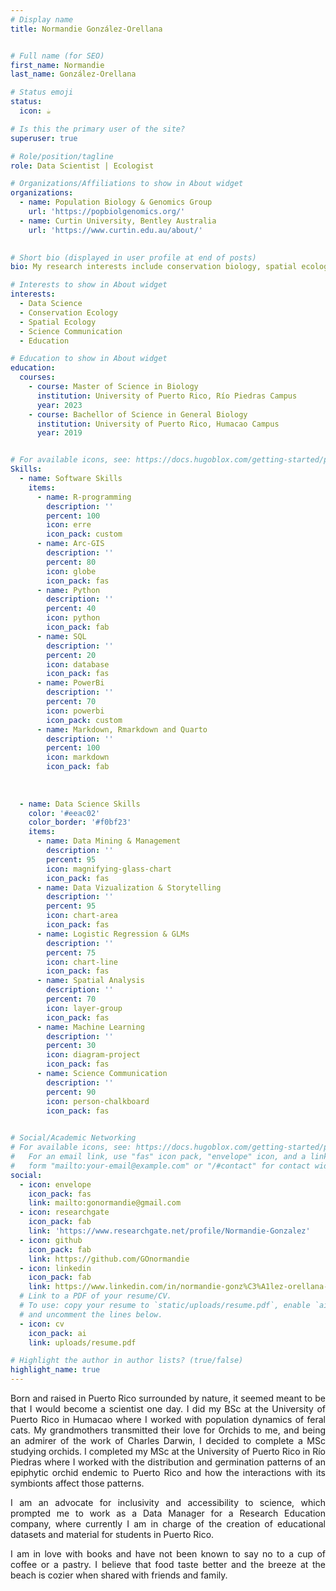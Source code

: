 ```yaml
---
# Display name
title: Normandie González-Orellana


# Full name (for SEO)
first_name: Normandie
last_name: González-Orellana

# Status emoji
status:
  icon: ☕️

# Is this the primary user of the site?
superuser: true

# Role/position/tagline
role: Data Scientist | Ecologist

# Organizations/Affiliations to show in About widget
organizations:
  - name: Population Biology & Genomics Group
    url: 'https://popbiolgenomics.org/'
  - name: Curtin University, Bentley Australia
    url: 'https://www.curtin.edu.au/about/'
  

# Short bio (displayed in user profile at end of posts)
bio: My research interests include conservation biology, spatial ecology and climate change.

# Interests to show in About widget
interests:
  - Data Science
  - Conservation Ecology
  - Spatial Ecology
  - Science Communication
  - Education

# Education to show in About widget
education:
  courses:
    - course: Master of Science in Biology
      institution: University of Puerto Rico, Río Piedras Campus
      year: 2023
    - course: Bachellor of Science in General Biology
      institution: University of Puerto Rico, Humacao Campus
      year: 2019


# For available icons, see: https://docs.hugoblox.com/getting-started/page-builder/#icons
Skills:
  - name: Software Skills
    items:
      - name: R-programming
        description: ''
        percent: 100
        icon: erre
        icon_pack: custom 
      - name: Arc-GIS
        description: ''
        percent: 80
        icon: globe
        icon_pack: fas
      - name: Python
        description: ''
        percent: 40
        icon: python
        icon_pack: fab
      - name: SQL
        description: ''
        percent: 20
        icon: database
        icon_pack: fas
      - name: PowerBi
        description: ''
        percent: 70
        icon: powerbi
        icon_pack: custom
      - name: Markdown, Rmarkdown and Quarto
        description: ''
        percent: 100
        icon: markdown
        icon_pack: fab
      
      
        
  - name: Data Science Skills
    color: '#eeac02'
    color_border: '#f0bf23'
    items:
      - name: Data Mining & Management
        description: ''
        percent: 95
        icon: magnifying-glass-chart
        icon_pack: fas
      - name: Data Vizualization & Storytelling
        description: ''
        percent: 95
        icon: chart-area
        icon_pack: fas
      - name: Logistic Regression & GLMs
        description: ''
        percent: 75
        icon: chart-line
        icon_pack: fas
      - name: Spatial Analysis
        description: ''
        percent: 70
        icon: layer-group
        icon_pack: fas
      - name: Machine Learning
        description: ''
        percent: 30
        icon: diagram-project
        icon_pack: fas
      - name: Science Communication
        description: ''
        percent: 90
        icon: person-chalkboard
        icon_pack: fas
        

# Social/Academic Networking
# For available icons, see: https://docs.hugoblox.com/getting-started/page-builder/#icons
#   For an email link, use "fas" icon pack, "envelope" icon, and a link in the
#   form "mailto:your-email@example.com" or "/#contact" for contact widget.
social:
  - icon: envelope
    icon_pack: fas
    link: mailto:gonormandie@gmail.com
  - icon: researchgate
    icon_pack: fab
    link: 'https://www.researchgate.net/profile/Normandie-Gonzalez'
  - icon: github
    icon_pack: fab
    link: https://github.com/GOnormandie
  - icon: linkedin
    icon_pack: fab
    link: https://www.linkedin.com/in/normandie-gonz%C3%A1lez-orellana-msc-558a38187
  # Link to a PDF of your resume/CV.
  # To use: copy your resume to `static/uploads/resume.pdf`, enable `ai` icons in `params.yaml`,
  # and uncomment the lines below.
  - icon: cv
    icon_pack: ai
    link: uploads/resume.pdf

# Highlight the author in author lists? (true/false)
highlight_name: true
---
```

<p style='text-align: justify;'>Born and raised in Puerto Rico surrounded by nature, it seemed meant to be that I would become a scientist one day. I did my BSc at the University of Puerto Rico in Humacao where I worked with population dynamics of feral cats. My grandmothers transmitted their love for Orchids to me, and being an admirer of the work of Charles Darwin, I decided to complete a MSc studying orchids. I completed my MSc at the University of Puerto Rico in Río Piedras where I worked with the distribution and germination patterns of an epiphytic orchid endemic to Puerto Rico and how the interactions with its symbionts affect those patterns.

<p style='text-align: justify;'>I am an advocate for inclusivity and accessibility to science, which prompted me to work as a Data Manager for a Research Education company, where currently I am in charge of the creation of educational datasets and material for students in Puerto Rico.

<p style='text-align: justify;'>I am in love with books and have not been known to say no to a cup of coffee or a pastry. I believe that food taste better and the breeze at the beach is cozier when shared with friends and family.</p>

